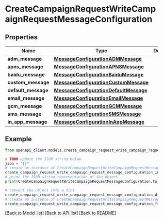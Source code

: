 # CreateCampaignRequestWriteCampaignRequestMessageConfiguration


## Properties

Name | Type | Description | Notes
------------ | ------------- | ------------- | -------------
**adm_message** | [**MessageConfigurationADMMessage**](MessageConfigurationADMMessage.md) |  | [optional] 
**apns_message** | [**MessageConfigurationAPNSMessage**](MessageConfigurationAPNSMessage.md) |  | [optional] 
**baidu_message** | [**MessageConfigurationBaiduMessage**](MessageConfigurationBaiduMessage.md) |  | [optional] 
**custom_message** | [**MessageConfigurationCustomMessage**](MessageConfigurationCustomMessage.md) |  | [optional] 
**default_message** | [**MessageConfigurationDefaultMessage**](MessageConfigurationDefaultMessage.md) |  | [optional] 
**email_message** | [**MessageConfigurationEmailMessage**](MessageConfigurationEmailMessage.md) |  | [optional] 
**gcm_message** | [**MessageConfigurationGCMMessage**](MessageConfigurationGCMMessage.md) |  | [optional] 
**sms_message** | [**MessageConfigurationSMSMessage**](MessageConfigurationSMSMessage.md) |  | [optional] 
**in_app_message** | [**MessageConfigurationInAppMessage**](MessageConfigurationInAppMessage.md) |  | [optional] 

## Example

```python
from openapi_client.models.create_campaign_request_write_campaign_request_message_configuration import CreateCampaignRequestWriteCampaignRequestMessageConfiguration

# TODO update the JSON string below
json = "{}"
# create an instance of CreateCampaignRequestWriteCampaignRequestMessageConfiguration from a JSON string
create_campaign_request_write_campaign_request_message_configuration_instance = CreateCampaignRequestWriteCampaignRequestMessageConfiguration.from_json(json)
# print the JSON string representation of the object
print(CreateCampaignRequestWriteCampaignRequestMessageConfiguration.to_json())

# convert the object into a dict
create_campaign_request_write_campaign_request_message_configuration_dict = create_campaign_request_write_campaign_request_message_configuration_instance.to_dict()
# create an instance of CreateCampaignRequestWriteCampaignRequestMessageConfiguration from a dict
create_campaign_request_write_campaign_request_message_configuration_from_dict = CreateCampaignRequestWriteCampaignRequestMessageConfiguration.from_dict(create_campaign_request_write_campaign_request_message_configuration_dict)
```
[[Back to Model list]](../README.md#documentation-for-models) [[Back to API list]](../README.md#documentation-for-api-endpoints) [[Back to README]](../README.md)


